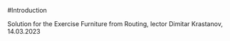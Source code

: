 #Introduction

Solution for the Exercise Furniture from Routing, lector Dimitar Krastanov, 14.03.2023
